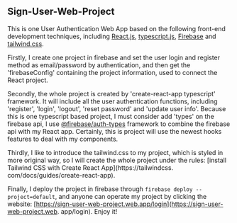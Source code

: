 ## Sign-User-Web-Project

This is one User Authentication Web App based on the following front-end development techniques, including [React.js](https://reactjs.org), 
[typescript.js](https://www.typescriptlang.org), [Firebase](https://firebase.google.com) and [tailwind.css](https://tailwindcss.com). 

Firstly, I create one project in firebase and set the user login and register method as email/password by 
authentication, and then get the 'firebaseConfig' containing the project information, used to connect the React project.

Secondly, the whole project is created by 'create-react-app typescript' framework. It will include all the user 
authentication functions, including 'register', 'login', 'logout', 'reset password' and 'update user info'. Because 
this is one typescript based project, I must consider add 'types' on the firebase api, I use [@firebase/auth-types](https://www.npmjs.com/package/@firebase/auth-types) framework to combine the firebase api with my React app. Certainly, this is 
project will use the newest hooks features to deal with my components.

Thirdly, I like to introduce the tailwind.css to my project, which is styled in more original way, so I will create 
the whole project under the rules: [install Tailwind CSS with Create React App](https://tailwindcss.
com/docs/guides/create-react-app). 

Finally, I deploy the project in firebase through `firebase deploy --project=default`, and anyone can operate my 
project by clicking the website: [https://sign-user-web-project.web.app/login](https://sign-user-web-project.web.
app/login). Enjoy it!




